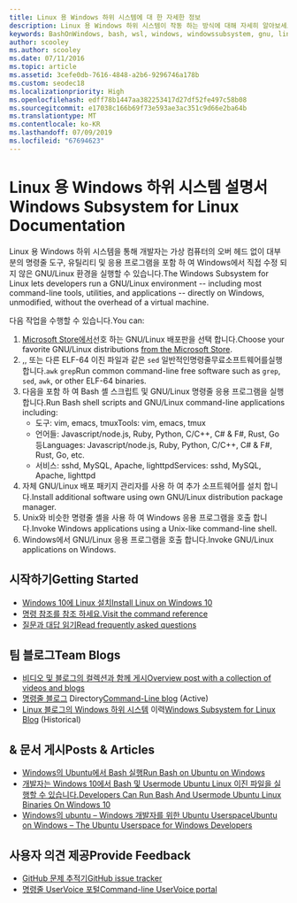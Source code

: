 ```yaml
---
title: Linux 용 Windows 하위 시스템에 대 한 자세한 정보
description: Linux 용 Windows 하위 시스템이 작동 하는 방식에 대해 자세히 알아보세요.
keywords: BashOnWindows, bash, wsl, windows, windowssubsystem, gnu, linux
author: scooley
ms.author: scooley
ms.date: 07/11/2016
ms.topic: article
ms.assetid: 3cefe0db-7616-4848-a2b6-9296746a178b
ms.custom: seodec18
ms.localizationpriority: High
ms.openlocfilehash: edff78b1447aa382253417d27df52fe497c58b08
ms.sourcegitcommit: e17038c166b69f73e593ae3ac351c9d66e2ba64b
ms.translationtype: MT
ms.contentlocale: ko-KR
ms.lasthandoff: 07/09/2019
ms.locfileid: "67694623"
---
```

# <a name="windows-subsystem-for-linux-documentation"></a><span data-ttu-id="0f3cf-104">Linux 용 Windows 하위 시스템 설명서</span><span class="sxs-lookup"><span data-stu-id="0f3cf-104">Windows Subsystem for Linux Documentation</span></span>

<span data-ttu-id="0f3cf-105">Linux 용 Windows 하위 시스템을 통해 개발자는 가상 컴퓨터의 오버 헤드 없이 대부분의 명령줄 도구, 유틸리티 및 응용 프로그램을 포함 하 여 Windows에서 직접 수정 되지 않은 GNU/Linux 환경을 실행할 수 있습니다.</span><span class="sxs-lookup"><span data-stu-id="0f3cf-105">The Windows Subsystem for Linux lets developers run a GNU/Linux environment -- including most command-line tools, utilities, and applications -- directly on Windows, unmodified, without the overhead of a virtual machine.</span></span>  

<span data-ttu-id="0f3cf-106">다음 작업을 수행할 수 있습니다.</span><span class="sxs-lookup"><span data-stu-id="0f3cf-106">You can:</span></span>

1. <span data-ttu-id="0f3cf-107">[Microsoft Store에서](https://aka.ms/wslstore)선호 하는 GNU/Linux 배포판을 선택 합니다.</span><span class="sxs-lookup"><span data-stu-id="0f3cf-107">Choose your favorite GNU/Linux distributions [from the Microsoft Store](https://aka.ms/wslstore).</span></span>
1. <span data-ttu-id="0f3cf-108">,, 또는 다른 ELF-64 이진 파일과 같은 `sed` 일반적인명령줄무료소프트웨어를실행합니다.`awk` `grep`</span><span class="sxs-lookup"><span data-stu-id="0f3cf-108">Run common command-line free software such as `grep`, `sed`, `awk`, or other ELF-64 binaries.</span></span> 
1. <span data-ttu-id="0f3cf-109">다음을 포함 하 여 Bash 셸 스크립트 및 GNU/Linux 명령줄 응용 프로그램을 실행 합니다.</span><span class="sxs-lookup"><span data-stu-id="0f3cf-109">Run Bash shell scripts and GNU/Linux command-line applications including:</span></span>  
    * <span data-ttu-id="0f3cf-110">도구: vim, emacs, tmux</span><span class="sxs-lookup"><span data-stu-id="0f3cf-110">Tools: vim, emacs, tmux</span></span>
    * <span data-ttu-id="0f3cf-111">언어들: Javascript/node.js, Ruby, Python, C/C++, C# & F#, Rust, Go 등</span><span class="sxs-lookup"><span data-stu-id="0f3cf-111">Languages: Javascript/node.js, Ruby, Python, C/C++, C# & F#, Rust, Go, etc.</span></span>
    * <span data-ttu-id="0f3cf-112">서비스: sshd, MySQL, Apache, lighttpd</span><span class="sxs-lookup"><span data-stu-id="0f3cf-112">Services: sshd, MySQL, Apache, lighttpd</span></span>
1. <span data-ttu-id="0f3cf-113">자체 GNU/Linux 배포 패키지 관리자를 사용 하 여 추가 소프트웨어를 설치 합니다.</span><span class="sxs-lookup"><span data-stu-id="0f3cf-113">Install additional software using own GNU/Linux distribution package manager.</span></span>
1. <span data-ttu-id="0f3cf-114">Unix와 비슷한 명령줄 셸을 사용 하 여 Windows 응용 프로그램을 호출 합니다.</span><span class="sxs-lookup"><span data-stu-id="0f3cf-114">Invoke Windows applications using a Unix-like command-line shell.</span></span>
1. <span data-ttu-id="0f3cf-115">Windows에서 GNU/Linux 응용 프로그램을 호출 합니다.</span><span class="sxs-lookup"><span data-stu-id="0f3cf-115">Invoke GNU/Linux applications on Windows.</span></span>

## <a name="getting-started"></a><span data-ttu-id="0f3cf-116">시작하기</span><span class="sxs-lookup"><span data-stu-id="0f3cf-116">Getting Started</span></span>

* [<span data-ttu-id="0f3cf-117">Windows 10에 Linux 설치</span><span class="sxs-lookup"><span data-stu-id="0f3cf-117">Install Linux on Windows 10</span></span>](install-win10.md)
* [<span data-ttu-id="0f3cf-118">명령 참조를 참조 하세요.</span><span class="sxs-lookup"><span data-stu-id="0f3cf-118">Visit the command reference</span></span>](reference.md)
* [<span data-ttu-id="0f3cf-119">질문과 대답 읽기</span><span class="sxs-lookup"><span data-stu-id="0f3cf-119">Read frequently asked questions</span></span>](faq.md)

## <a name="team-blogs"></a><span data-ttu-id="0f3cf-120">팀 블로그</span><span class="sxs-lookup"><span data-stu-id="0f3cf-120">Team Blogs</span></span>
*  [<span data-ttu-id="0f3cf-121">비디오 및 블로그의 컬렉션과 함께 게시</span><span class="sxs-lookup"><span data-stu-id="0f3cf-121">Overview post with a collection of videos and blogs</span></span>](https://blogs.msdn.microsoft.com/commandline/learn-about-windows-console-and-windows-subsystem-for-linux-wsl/)
* <span data-ttu-id="0f3cf-122">[명령줄 블로그](https://blogs.msdn.microsoft.com/commandline/) Directory</span><span class="sxs-lookup"><span data-stu-id="0f3cf-122">[Command-Line blog](https://blogs.msdn.microsoft.com/commandline/) (Active)</span></span>
* <span data-ttu-id="0f3cf-123">[Linux 블로그의 Windows 하위 시스템](https://blogs.msdn.microsoft.com/wsl/) 이력</span><span class="sxs-lookup"><span data-stu-id="0f3cf-123">[Windows Subsystem for Linux Blog](https://blogs.msdn.microsoft.com/wsl/) (Historical)</span></span>

## <a name="posts--articles"></a><span data-ttu-id="0f3cf-124">& 문서 게시</span><span class="sxs-lookup"><span data-stu-id="0f3cf-124">Posts & Articles</span></span>
* [<span data-ttu-id="0f3cf-125">Windows의 Ubuntu에서 Bash 실행</span><span class="sxs-lookup"><span data-stu-id="0f3cf-125">Run Bash on Ubuntu on Windows</span></span>](https://blogs.windows.com/buildingapps/2016/03/30/run-bash-on-ubuntu-on-windows/)
* [<span data-ttu-id="0f3cf-126">개발자는 Windows 10에서 Bash 및 Usermode Ubuntu Linux 이진 파일을 실행할 수 있습니다.</span><span class="sxs-lookup"><span data-stu-id="0f3cf-126">Developers Can Run Bash And Usermode Ubuntu Linux Binaries On Windows 10</span></span>](https://www.hanselman.com/blog/DevelopersCanRunBashShellAndUsermodeUbuntuLinuxBinariesOnWindows10.aspx)
* [<span data-ttu-id="0f3cf-127">Windows의 ubuntu – Windows 개발자를 위한 Ubuntu Userspace</span><span class="sxs-lookup"><span data-stu-id="0f3cf-127">Ubuntu on Windows – The Ubuntu Userspace for Windows Developers</span></span>](https://insights.ubuntu.com/2016/03/30/ubuntu-on-windows-the-ubuntu-userspace-for-windows-developers/) 

## <a name="provide-feedback"></a><span data-ttu-id="0f3cf-128">사용자 의견 제공</span><span class="sxs-lookup"><span data-stu-id="0f3cf-128">Provide Feedback</span></span>
* [<span data-ttu-id="0f3cf-129">GitHub 문제 추적기</span><span class="sxs-lookup"><span data-stu-id="0f3cf-129">GitHub issue tracker</span></span>](https://github.com/Microsoft/BashOnWindows/issues)
* [<span data-ttu-id="0f3cf-130">명령줄 UserVoice 포털</span><span class="sxs-lookup"><span data-stu-id="0f3cf-130">Command-line UserVoice portal</span></span>](https://wpdev.uservoice.com/forums/266908-command-prompt-console-bash-on-ubuntu-on-windo/category/161892-bash)
